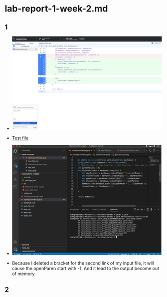 # lab-report-1-week-2.md
## 1
* ![Image](lab3-picture1.png)
* [Test file](https://github.com/LebinHuang/markdown-parser/blob/New/test-file.md)

* ![Image](lab3-picture2.png)

* Because I deleted a bracket for the second link of my input file, it will cause the openParen start with -1. And it lead to the output become out of memory.

## 2


